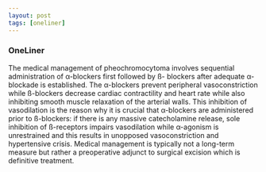 ```yaml
---
layout: post
tags: [oneliner]
---
```



### OneLiner

The medical management of pheochromocytoma involves sequential administration of α-blockers first followed by ß- blockers after adequate α-blockade is established. The α-blockers prevent peripheral vasoconstriction while ß-blockers decrease cardiac contractility and heart rate while also inhibiting smooth muscle relaxation of the arterial walls. This inhibition of vasodilation is the reason why it is crucial that α-blockers are administered prior to ß-blockers: if there is any massive catecholamine release, sole inhibition of ß-receptors impairs vasodilation while α-agonism is unrestrained and this results in unopposed vasoconstriction and hypertensive crisis. Medical management is typically not a long-term measure but rather a preoperative adjunct to surgical excision which is definitive treatment.
